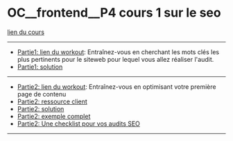 # OC__frontend__P4 cours 1 sur le seo

[lien du cours](https://openclassrooms.com/fr/courses/5561431-augmentez-votre-trafic-grace-au-referencement-naturel-seo)

---

- [Partie1: lien du workout](https://openclassrooms.com/fr/courses/5561431-augmentez-votre-trafic-grace-au-referencement-naturel-seo/6736811-entrainez-vous-en-cherchant-les-mots-cles-les-plus-pertinents-pour-votre-site): Entraînez-vous en cherchant les mots clés les plus pertinents pour le siteweb pour lequel vous allez réaliser l'audit.
- [Partie1: solution](https://s3-eu-west-1.amazonaws.com/course.oc-static.com/courses/5561431/cherchez-les-mots-cles-les-plus-pertinents-pour-votre-site_exemple-2018-11-15T183954.zip)

---

- [Partie2: lien du workout](https://openclassrooms.com/fr/courses/5561431-augmentez-votre-trafic-grace-au-referencement-naturel-seo/6737231-entrainez-vous-en-optimisant-votre-premiere-page-de-contenu): Entraînez-vous en optimisant votre première page de contenu
- [Partie2: ressource client](https://s3-eu-west-1.amazonaws.com/course.oc-static.com/courses/918836/Activite%CC%81+2+-+Premier+contenu+(2).zip)
- [Partie2: solution](https://static.oc-static.com/activities/2947/evaluation_resources/optimisez-votre-premiere-page-de-contenu_exemple-2018-11-16T171744.zip)
- [Partie2: exemple complet](https://s3-eu-west-1.amazonaws.com/course.oc-static.com/courses/918836/exemple-box.zip "un exemple de page optimisée complète sur les boxes alimentaires ")
- [Partie2: Une checklist pour vos audits SEO](https://s3-eu-west-1.amazonaws.com/course.oc-static.com/courses/918836/Checklist+Audit+SEO+2018.xlsx)
---

